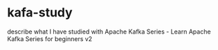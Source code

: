 # kafa-study
describe what I have studied with Apache Kafka Series - Learn Apache Kafka Series for beginners v2
